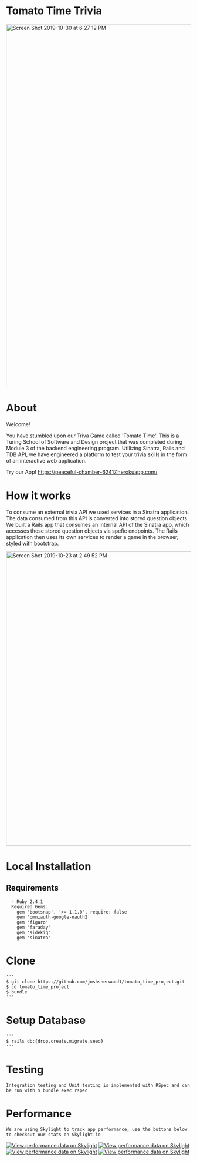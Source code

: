 # Tomato Time Trivia 

<img width="989" alt="Screen Shot 2019-10-30 at 6 27 12 PM" src="https://user-images.githubusercontent.com/33855435/67908976-1f6b0a00-fb43-11e9-844d-d3552f6afac5.png">

# About

Welcome!

You have stumbled upon our Triva Game called 'Tomato Time'. This is a Turing School of Software and Design project that was completed during Module 3 of the backend engineering program. Utilizing Sinatra, Rails and TDB API, we have engineered a platform to test your trivia skills in the form of an interactive web application. 

Try our App!
https://peaceful-chamber-62417.herokuapp.com/

# How it works

To consume an external trivia API we used services in a Sinatra application. The data consumed from this API is converted into stored question objects. We built a Rails app that consumes an internal API of the Sinatra app, which accesses these stored question objects via spefic endpoints. The Rails appilcation then uses its own services to render a game in the browser, styled with bootstrap. 

<img width="801" alt="Screen Shot 2019-10-23 at 2 49 52 PM" src="https://user-images.githubusercontent.com/33855435/67909323-6c031500-fb44-11e9-85ef-8b989a26e8ef.png">

# Local Installation

  ## Requirements 
      - Ruby 2.4.1
      Required Gems:
        gem 'bootsnap', '>= 1.1.0', require: false
        gem 'omniauth-google-oauth2'
        gem 'figaro'
        gem 'faraday'
        gem 'sidekiq'
        gem 'sinatra'
 # Clone
    '''
    $ git clone https://github.com/joshsherwood1/tomato_time_project.git
    $ cd tomato_time_project
    $ bundle
    '''
# Setup Database 
    '''
    $ rails db:{drop,create,migrate,seed}
    '''
    
# Testing
    Integration testing and Unit testing is implemented with RSpec and can be run with $ bundle exec rspec
    
# Performance
    We are using Skylight to track app performance, use the buttons below to checkout our stats on Skylight.io
[![View performance data on Skylight](https://badges.skylight.io/problem/q5G0EIYttyKf.svg?token=WqHiMzJUAr5sxcZd2A9NgUW7ufBbQFHTTFzaF-FWkB8)](https://www.skylight.io/app/applications/q5G0EIYttyKf)
    [![View performance data on Skylight](https://badges.skylight.io/typical/q5G0EIYttyKf.svg?token=WqHiMzJUAr5sxcZd2A9NgUW7ufBbQFHTTFzaF-FWkB8)](https://www.skylight.io/app/applications/q5G0EIYttyKf)
    [![View performance data on Skylight](https://badges.skylight.io/rpm/q5G0EIYttyKf.svg?token=WqHiMzJUAr5sxcZd2A9NgUW7ufBbQFHTTFzaF-FWkB8)](https://www.skylight.io/app/applications/q5G0EIYttyKf)
    [![View performance data on Skylight](https://badges.skylight.io/status/q5G0EIYttyKf.svg?token=WqHiMzJUAr5sxcZd2A9NgUW7ufBbQFHTTFzaF-FWkB8)](https://www.skylight.io/app/applications/q5G0EIYttyKf)
